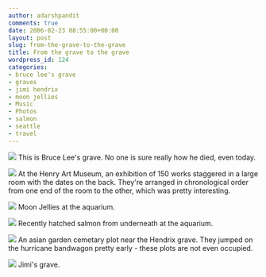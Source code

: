 ```yaml
---
author: adarshpandit
comments: true
date: 2006-02-23 08:55:00+00:00
layout: post
slug: from-the-grave-to-the-grave
title: From the grave to the grave
wordpress_id: 124
categories:
- bruce lee's grave
- graves
- jimi hendrix
- moon jellies
- Music
- Photos
- salmon
- seattle
- travel
---
```


[![](http://photos1.blogger.com/blogger/5119/270/320/IMG_3396.jpg)](http://photos1.blogger.com/blogger/5119/270/1600/IMG_3396.jpg)
This is Bruce Lee's grave. No one is sure really how he died, even today.

[![](http://photos1.blogger.com/blogger/5119/270/320/IMG_3411.jpg)](http://photos1.blogger.com/blogger/5119/270/1600/IMG_3411.jpg)
At the Henry Art Museum, an exhibition of 150 works staggered in a large room with the dates on the back. They're arranged in chronological order from one end of the room to the other, which was pretty interesting.

[![](http://photos1.blogger.com/blogger/5119/270/320/IMG_3387.jpg)](http://photos1.blogger.com/blogger/5119/270/1600/IMG_3387.jpg)
Moon Jellies at the aquarium.

[![](http://photos1.blogger.com/blogger/5119/270/320/IMG_3377.jpg)](http://photos1.blogger.com/blogger/5119/270/1600/IMG_3377.jpg)
Recently hatched salmon from underneath at the aquarium.

[![](http://photos1.blogger.com/blogger/5119/270/320/IMG_3361.jpg)](http://photos1.blogger.com/blogger/5119/270/1600/IMG_3361.jpg)
An asian garden cemetary plot near the Hendrix grave. They jumped on the hurricane bandwagon pretty early - these plots are not even occupied.

[![](http://photos1.blogger.com/blogger/5119/270/320/IMG_3357.jpg)](http://photos1.blogger.com/blogger/5119/270/1600/IMG_3357.jpg)
Jimi's grave.
